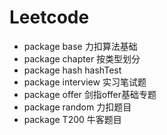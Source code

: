 # Leetcode

+ package base 力扣算法基础
+ package chapter 按类型划分
+ package hash hashTest
+ package interview 实习笔试题
+ package offer 剑指offer基础专题
+ package random 力扣题目
+ package T200 牛客题目